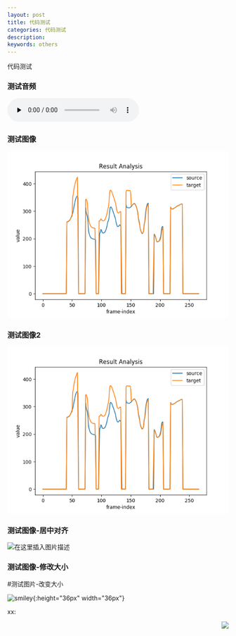 ```yaml
---
layout: post
title: 代码测试
categories: 代码测试
description:  
keywords: others
---
```


代码测试


### 测试音频


​<audio id="audio" controls="" preload="none">
      <source id="wav" src="https://github.com/Liu-Feng-deeplearning/Liu-Feng-deeplearning.github.io/blob/master/audio/x.wav">
</audio>



### 测试图像

![test](../../images/posts/2021/test_pitch_by_point.png)


### 测试图像2

![test](https://github.com/Liu-Feng-deeplearning/Liu-Feng-deeplearning.github.io/blob/master/images/posts/2021/test_pitch_by_point.png?raw=true)

### 测试图像-居中对齐

![在这里插入图片描述](https://img-blog.csdnimg.cn/20200822014538211.png?raw=true#pic_center)

### 测试图像-修改大小


#测试图片-改变大小

![smiley](https://img-blog.csdnimg.cn/20200822014538211.png?raw=true){:height="36px" width="36px"}

xx:

<div style="text-align: right"><img src="https://img-blog.csdnimg.cn/20200822014538211.png?raw=true" width="100" /></div>
